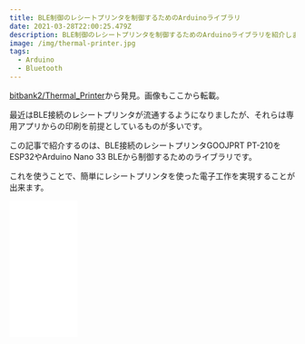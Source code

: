 ```yaml
---
title: BLE制御のレシートプリンタを制御するためのArduinoライブラリ
date: 2021-03-28T22:00:25.479Z
description: BLE制御のレシートプリンタを制御するためのArduinoライブラリを紹介します。
image: /img/thermal-printer.jpg
tags:
  - Arduino
  - Bluetooth
---
```

[bitbank2/Thermal_Printer](https://github.com/bitbank2/Thermal_Printer)から発見。画像もここから転載。

最近はBLE接続のレシートプリンタが流通するようになりましたが、それらは専用アプリからの印刷を前提としているものが多いです。

この記事で紹介するのは、BLE接続のレシートプリンタGOOJPRT PT-210をESP32やArduino Nano 33 BLEから制御するためのライブラリです。

これを使うことで、簡単にレシートプリンタを使った電子工作を実現することが出来ます。

<iframe style="width:120px;height:240px;" marginwidth="0" marginheight="0" scrolling="no" frameborder="0" src="//rcm-fe.amazon-adsystem.com/e/cm?lt1=_blank&bc1=000000&IS2=1&bg1=FFFFFF&fc1=000000&lc1=0000FF&t=inajob-22&language=ja_JP&o=9&p=8&l=as4&m=amazon&f=ifr&ref=as_ss_li_til&asins=B07N86XW78&linkId=068b6fed963ac5ec9ec13a4c9ba4f3ec"></iframe>
